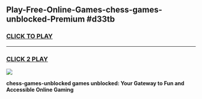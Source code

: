 
## Play-Free-Online-Games-chess-games-unblocked-Premium #d33tb
<h3>
<a href="https://premium.freeplayer.one?title=chess-games-unblocked&ref=8M">CLICK TO PLAY</a></h3>
<hr>

<h3>
<a href="https://premium.freeplayer.one?title=chess-games-unblocked&ref=8M">CLICK 2 PLAY</a>
  
</h3>

<a href="https://premium.freeplayer.one?title=chess-games-unblocked&ref=8M"><img src="https://clearcache.store/games.png"></a>


**chess-games-unblocked games unblocked: Your Gateway to Fun and Accessible Online Gaming**
